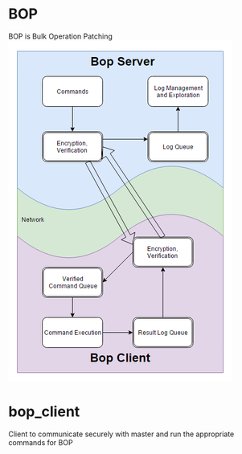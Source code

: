 
# BOP
BOP is Bulk Operation Patching
![BOP Overview](https://github.com/birm/bop_client/blob/master/bop_overview.PNG?raw=true)


# bop_client
Client to communicate securely with master and run the appropriate commands for BOP
